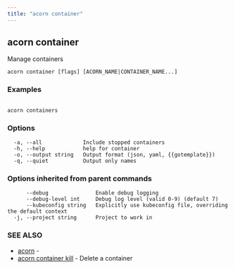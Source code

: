 ```yaml
---
title: "acorn container"
---
```

## acorn container

Manage containers

```
acorn container [flags] [ACORN_NAME|CONTAINER_NAME...]
```

### Examples

```

acorn containers
```

### Options

```
  -a, --all             Include stopped containers
  -h, --help            help for container
  -o, --output string   Output format (json, yaml, {{gotemplate}})
  -q, --quiet           Output only names
```

### Options inherited from parent commands

```
      --debug               Enable debug logging
      --debug-level int     Debug log level (valid 0-9) (default 7)
      --kubeconfig string   Explicitly use kubeconfig file, overriding the default context
  -j, --project string      Project to work in
```

### SEE ALSO

* [acorn](acorn.md)	 - 
* [acorn container kill](acorn_container_kill.md)	 - Delete a container

